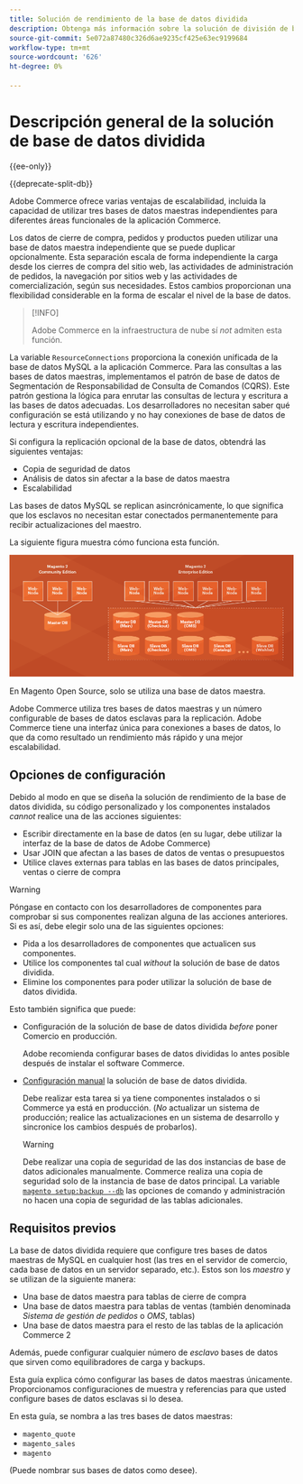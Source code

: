 ```yaml
---
title: Solución de rendimiento de la base de datos dividida
description: Obtenga más información sobre la solución de división de bases de datos para Adobe Commerce y Magento Open Source.
source-git-commit: 5e072a87480c326d6ae9235cf425e63ec9199684
workflow-type: tm+mt
source-wordcount: '626'
ht-degree: 0%

---
```



# Descripción general de la solución de base de datos dividida

{{ee-only}}

{{deprecate-split-db}}

Adobe Commerce ofrece varias ventajas de escalabilidad, incluida la capacidad de utilizar tres bases de datos maestras independientes para diferentes áreas funcionales de la aplicación Commerce.

Los datos de cierre de compra, pedidos y productos pueden utilizar una base de datos maestra independiente que se puede duplicar opcionalmente. Esta separación escala de forma independiente la carga desde los cierres de compra del sitio web, las actividades de administración de pedidos, la navegación por sitios web y las actividades de comercialización, según sus necesidades. Estos cambios proporcionan una flexibilidad considerable en la forma de escalar el nivel de la base de datos.

>[!INFO]
>
>Adobe Commerce en la infraestructura de nube sí _not_ admiten esta función.

La variable `ResourceConnections` proporciona la conexión unificada de la base de datos MySQL a la aplicación Commerce. Para las consultas a las bases de datos maestras, implementamos el patrón de base de datos de Segmentación de Responsabilidad de Consulta de Comandos (CQRS). Este patrón gestiona la lógica para enrutar las consultas de lectura y escritura a las bases de datos adecuadas. Los desarrolladores no necesitan saber qué configuración se está utilizando y no hay conexiones de base de datos de lectura y escritura independientes.

Si configura la replicación opcional de la base de datos, obtendrá las siguientes ventajas:

- Copia de seguridad de datos
- Análisis de datos sin afectar a la base de datos maestra
- Escalabilidad

Las bases de datos MySQL se replican asincrónicamente, lo que significa que los esclavos no necesitan estar conectados permanentemente para recibir actualizaciones del maestro.

La siguiente figura muestra cómo funciona esta función.

![Adobe Commerce utiliza diferentes bases de datos para almacenar tablas](../../assets/configuration/split-db-diagram-ee.png)

En Magento Open Source, solo se utiliza una base de datos maestra.

Adobe Commerce utiliza tres bases de datos maestras y un número configurable de bases de datos esclavas para la replicación. Adobe Commerce tiene una interfaz única para conexiones a bases de datos, lo que da como resultado un rendimiento más rápido y una mejor escalabilidad.

## Opciones de configuración

Debido al modo en que se diseña la solución de rendimiento de la base de datos dividida, su código personalizado y los componentes instalados _cannot_ realice una de las acciones siguientes:

- Escribir directamente en la base de datos (en su lugar, debe utilizar la interfaz de la base de datos de Adobe Commerce)
- Usar JOIN que afectan a las bases de datos de ventas o presupuestos
- Utilice claves externas para tablas en las bases de datos principales, ventas o cierre de compra

>[!WARNING]
>
>Póngase en contacto con los desarrolladores de componentes para comprobar si sus componentes realizan alguna de las acciones anteriores. Si es así, debe elegir solo una de las siguientes opciones:
>
>- Pida a los desarrolladores de componentes que actualicen sus componentes.
>- Utilice los componentes tal cual _without_ la solución de base de datos dividida.
>- Elimine los componentes para poder utilizar la solución de base de datos dividida.


Esto también significa que puede:

- Configuración de la solución de base de datos dividida _before_ poner Comercio en producción.

   Adobe recomienda configurar bases de datos divididas lo antes posible después de instalar el software Commerce.

- [Configuración manual](multi-master-manual.md) la solución de base de datos dividida.

   Debe realizar esta tarea si ya tiene componentes instalados o si Commerce ya está en producción. (_No_ actualizar un sistema de producción; realice las actualizaciones en un sistema de desarrollo y sincronice los cambios después de probarlos).

   >[!WARNING]
   >
   >Debe realizar una copia de seguridad de las dos instancias de base de datos adicionales manualmente. Commerce realiza una copia de seguridad solo de la instancia de base de datos principal. La variable [`magento setup:backup --db`](../../installation/tutorials/backup.md) las opciones de comando y administración no hacen una copia de seguridad de las tablas adicionales.

## Requisitos previos

La base de datos dividida requiere que configure tres bases de datos maestras de MySQL en cualquier host (las tres en el servidor de comercio, cada base de datos en un servidor separado, etc.). Estos son los _maestro_ y se utilizan de la siguiente manera:

- Una base de datos maestra para tablas de cierre de compra
- Una base de datos maestra para tablas de ventas (también denominada _Sistema de gestión de pedidos_ o _OMS_, tablas)
- Una base de datos maestra para el resto de las tablas de la aplicación Commerce 2

Además, puede configurar cualquier número de _esclavo_ bases de datos que sirven como equilibradores de carga y backups.

Esta guía explica cómo configurar las bases de datos maestras únicamente. Proporcionamos configuraciones de muestra y referencias para que usted configure bases de datos esclavas si lo desea.

En esta guía, se nombra a las tres bases de datos maestras:

- `magento_quote`
- `magento_sales`
- `magento`

(Puede nombrar sus bases de datos como desee).
